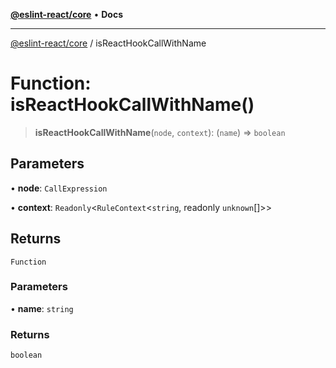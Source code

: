 [**@eslint-react/core**](../README.md) • **Docs**

***

[@eslint-react/core](../README.md) / isReactHookCallWithName

# Function: isReactHookCallWithName()

> **isReactHookCallWithName**(`node`, `context`): (`name`) => `boolean`

## Parameters

• **node**: `CallExpression`

• **context**: `Readonly`\<`RuleContext`\<`string`, readonly `unknown`[]\>\>

## Returns

`Function`

### Parameters

• **name**: `string`

### Returns

`boolean`
